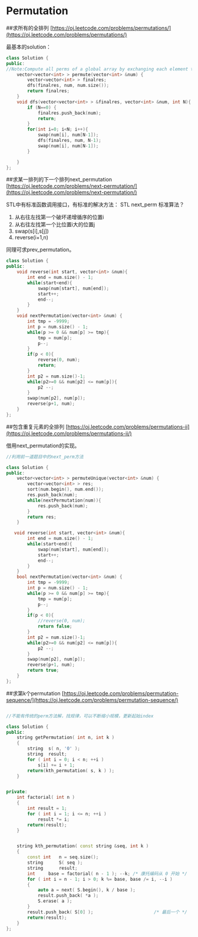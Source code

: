 # Permutation

##求所有的全排列
[https://oj.leetcode.com/problems/permutations/](https://oj.leetcode.com/problems/permutations/)

最基本的solution：

```cpp
class Solution {
public:
//Note:Compute all perms of a global array by exchanging each element to the end, then recursively permuting the others
    vector<vector<int> > permute(vector<int> &num) {
        vector<vector<int> > finalres;
        dfs(finalres, num, num.size());
        return finalres;
    }
    void dfs(vector<vector<int> > &finalres, vector<int> &num, int N){
        if (N==0) {
            finalres.push_back(num);
            return;
        }
        for(int i=0; i<N; i++){
            swap(num[i], num[N-1]);
            dfs(finalres, num, N-1);
            swap(num[i], num[N-1]);
        }

    }
};
```

##求某一排列的下一个排列next_permutation
[https://oj.leetcode.com/problems/next-permutation/](https://oj.leetcode.com/problems/next-permutation/)

STL中有标准函数调用接口，有标准的解决方法：
STL next_perm 标准算法？

1. 从右往左找第一个破坏递增循序的位置i
2. 从右往左找第一个比位置i大的位置j
3. swap(s[i],s[j])
4. reverse(i+1,n)

同理可求prev_permutation。

```cpp
class Solution {
public:
    void reverse(int start, vector<int> &num){
        int end = num.size() - 1;
        while(start<end){
            swap(num[start], num[end]);
            start++;
            end--;
        }
    }
    void nextPermutation(vector<int> &num) {
        int tmp = -9999;
        int p = num.size() - 1;
        while(p >= 0 && num[p] >= tmp){
            tmp = num[p];
            p--;
        }
        if(p < 0){
            reverse(0, num);
            return;
        }
        int p2 = num.size()-1;
        while(p2>=0 && num[p2] <= num[p]){
            p2 --;
        }
        swap(num[p2], num[p]);
        reverse(p+1, num);
    }
};

```



##包含重复元素的全排列
[https://oj.leetcode.com/problems/permutations-ii](https://oj.leetcode.com/problems/permutations-ii/)

借用next_permutation的实现。

```cpp
//利用前一道题目中的next_perm方法

class Solution {
public:
    vector<vector<int> > permuteUnique(vector<int> &num) {
        vector<vector<int> > res;
        sort(num.begin(), num.end());
        res.push_back(num);
        while(nextPermutation(num)){
            res.push_back(num);
        }
        return res;
    }

   void reverse(int start, vector<int> &num){
        int end = num.size() - 1;
        while(start<end){
            swap(num[start], num[end]);
            start++;
            end--;
        }
    }
    bool nextPermutation(vector<int> &num) {
        int tmp = -9999;
        int p = num.size() - 1;
        while(p >= 0 && num[p] >= tmp){
            tmp = num[p];
            p--;
        }
        if(p < 0){
            //reverse(0, num);
            return false;
        }
        int p2 = num.size()-1;
        while(p2>=0 && num[p2] <= num[p]){
            p2 --;
        }
        swap(num[p2], num[p]);
        reverse(p+1, num);
        return true;
    }
};
```

##求第k个permutation
[https://oj.leetcode.com/problems/permutation-sequence/](https://oj.leetcode.com/problems/permutation-sequence/)

```cpp

//不能有传统的perm方法解，找规律，可以不断缩小规模，更新起始index

class Solution {
public:
	string getPermutation( int n, int k )
	{
		string	s( n, '0' );
		string	result;
		for ( int i = 0; i < n; ++i )
			s[i] += i + 1;
		return(kth_permutation( s, k ) );
	}


private:
	int factorial( int n )
	{
		int result = 1;
		for ( int i = 1; i <= n; ++i )
			result *= i;
		return(result);
	}


	string kth_permutation( const string &seq, int k )
	{
		const int	n = seq.size();
		string		S( seq );
		string		result;
		int		base = factorial( n - 1 ); --k; /* 康托编码从 0 开始 */
		for ( int i = n - 1; i > 0; k %= base, base /= i, --i )
		{
			auto a = next( S.begin(), k / base );
			result.push_back( *a );
			S.erase( a );
		}
		result.push_back( S[0] );                       /* 最后一个 */
		return(result);
	}
};

```

